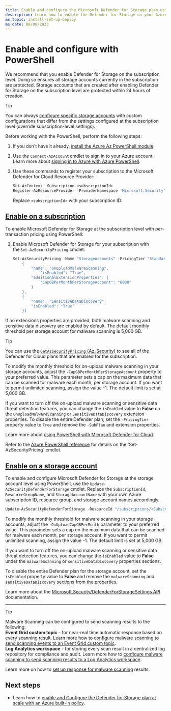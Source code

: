 ```yaml
---
title: Enable and configure the Microsoft Defender for Storage plan using PowerShell
description: Learn how to enable the Defender for Storage on your Azure subscription for Microsoft Defender for Cloud using PowerShell.
ms.topic: install-set-up-deploy
ms.date: 08/08/2023
---
```


# Enable and configure with PowerShell

We recommend that you enable Defender for Storage on the subscription level. Doing so ensures all storage accounts currently in the subscription are protected. Storage accounts that are created after enabling Defender for Storage on the subscription level are protected within 24 hours of creation.

> [!TIP]
> You can always [configure specific storage accounts](/azure/storage/common/azure-defender-storage-configure?toc=%2Fazure%2Fdefender-for-cloud%2Ftoc.json&tabs=enable-subscription#override-defender-for-storage-subscription-level-settings) with custom configurations that differ from the settings configured at the subscription level (override subscription-level settings).

Before working with the PowerShell, perform the following steps:

1. If you don't have it already, [install the Azure Az PowerShell module](/powershell/azure/install-azure-powershell).
1. Use the `Connect-AzAccount` cmdlet to sign in to your Azure account. Learn more about [signing in to Azure with Azure PowerShell](/powershell/azure/authenticate-azureps).
1. Use these commands to register your subscription to the Microsoft Defender for Cloud Resource Provider:

    ```powershell
    Set-AzContext -Subscription <subscriptionId>
    Register-AzResourceProvider -ProviderNamespace 'Microsoft.Security'
    ```

    Replace `<subscriptionId>` with your subscription ID.

## [Enable on a subscription](#tab/enable-subscription/)

To enable Microsoft Defender for Storage at the subscription level with per-transaction pricing using PowerShell:

1. Enable Microsoft Defender for Storage for your subscription with the `Set-AzSecurityPricing` cmdlet:

    ```powershell
    Set-AzSecurityPricing -Name "StorageAccounts" -PricingTier "Standard" -SubPlan "DefenderForStorageV2" -Extension '[
        {
            "name": "OnUploadMalwareScanning",
                "isEnabled": "True",
            "additionalExtensionProperties": {
                "CapGBPerMonthPerStorageAccount": "6000"
            }
        },
        {
            "name": "SensitiveDataDiscovery",
            "isEnabled": "True"
        }]
    ```

If no extensions properties are provided, both malware scanning and sensitive data discovery are enabled by default. The default monthly threshold per storage account for malware scanning is 5,000 GB.

> [!TIP]
> You can use the [`GetAzSecurityPricing` (Az_Security)](/powershell/module/az.security/get-azsecuritypricing) to see all of the Defender for Cloud plans that are enabled for the subscription.

To modify the monthly threshold for on-upload malware scanning in your storage accounts, adjust the `-CapGBPerMonthPerStorageAccount` property to your preferred value. This parameter sets a cap on the maximum data that can be scanned for malware each month, per storage account. If you want to permit unlimited scanning, assign the value -1. The default limit is set at 5,000 GB.

If you want to turn off the on-upload malware scanning or sensitive data threat detection features, you can change the `isEnabled` value to **False** on the `OnUploadMalwareScanning` or `SensitiveDataDiscovery` extension properties. To disable the entire Defender plan, set the `-PricingTier` property value to `Free` and remove the `-SubPlan` and extension properties.

Learn more about [using PowerShell with Microsoft Defender for Cloud](powershell-onboarding.md).


Refer to the [Azure PowerShell reference](/powershell/module/az.security/set-azsecuritypricing?view=azps-12.3.0) for details on the 'Set-AzSecurityPricing` cmdlet.

## [Enable on a storage account](#tab/enable-storage-account/)

To enable and configure Microsoft Defender for Storage at the storage account level using PowerShell, use the `Update-AzSecurityDefenderForStorage`  cmdlet. Replace the `SubscriptionId`, `ResourceGroupName`, and `StorageAccountName` with your own Azure subscription ID, resource group, and storage account names accordingly.

```powershell
Update-AzSecurityDefenderForStorage -ResourceId "/subscriptions/<SubscriptionId>/resourcegroups/<ResourceGroupName>/providers/Microsoft.Storage/storageAccounts/<StorageAccountName>" -IsEnabled -OnUploadIsEnabled -OnUploadCapGbPerMonth 7000 -SensitiveDataDiscoveryIsEnabled
```

To modify the monthly threshold for malware scanning in your storage accounts, adjust the `-OnUploadCapGBPerMonth` parameter to your preferred value. This parameter sets a cap on the maximum data that can be scanned for malware each month, per storage account. If you want to permit unlimited scanning, assign the value -1. The default limit is set at 5,000 GB.

If you want to turn off the on-upload malware scanning or sensitive data threat detection features, you can change the `isEnabled` value to **False** under the `malwareScanning` or `sensitiveDataDiscovery` properties sections.

To disable the entire Defender plan for the storage account, set the `isEnabled` property value to **False** and remove the `malwareScanning` and `sensitiveDataDiscovery` sections from the properties.

Learn more about the [Microsoft.Security/DefenderForStorageSettings API](/rest/api/defenderforcloud/defender-for-storage/create) documentation.

---

> [!TIP]
> Malware Scanning can be configured to send scanning results to the following: <br>  **Event Grid custom topic** - for near-real time automatic response based on every scanning result. Learn more how to [configure malware scanning to send scanning events to an Event Grid custom topic](/azure/storage/common/azure-defender-storage-configure?toc=%2Fazure%2Fdefender-for-cloud%2Ftoc.json&tabs=enable-storage-account#setting-up-event-grid-for-malware-scanning). <br> **Log Analytics workspace** - for storing every scan result in a centralized log repository for compliance and audit. Learn more how to [configure malware scanning to send scanning results to a Log Analytics workspace](/azure/storage/common/azure-defender-storage-configure?toc=%2Fazure%2Fdefender-for-cloud%2Ftoc.json&tabs=enable-storage-account#setting-up-logging-for-malware-scanning).

Learn more on how to [set up response for malware scanning](defender-for-storage-configure-malware-scan.md) results.

## Next steps

- Learn how to [enable and Configure the Defender for Storage plan at scale with an Azure built-in policy](defender-for-storage-policy-enablement.md).

